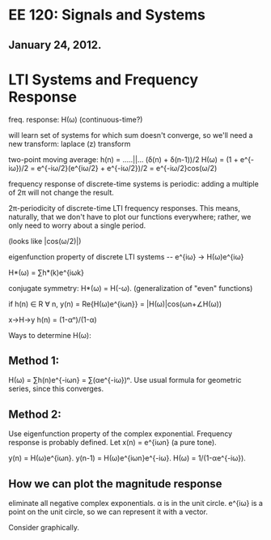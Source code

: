 EE 120: Signals and Systems
===========================
January 24, 2012.
-----------------

LTI Systems and Frequency Response
==================================
freq. response: H(ω)
(continuous-time?)

will learn set of systems for which sum doesn't converge, so we'll
need a new transform: laplace (z) transform

two-point moving average:
h(n) = .....||... (δ(n) + δ(n-1))/2
H(ω) = (1 + e^{-iω})/2 = e^{-iω/2}(e^{iω/2} + e^{-iω/2})/2
	 = e^{-iω/2}cos(ω/2)

frequency response of discrete-time systems is periodic: adding a
multiple of 2π will not change the result.

2π-periodicity of discrete-time LTI frequency responses. This means,
naturally, that we don't have to plot our functions everywhere;
rather, we only need to worry about a single period.

(looks like |cos(ω/2)|)

eigenfunction property of discrete LTI systems -- e^{iω} → H(ω)e^{iω}

H*(ω) = ∑h*(k)e^{iωk}

conjugate symmetry: H*(ω) = H(-ω). (generalization of "even"
functions)

if h(n) ∈ R ∀ n,
y(n) = Re{H(ω)e^{iωn}} = |H(ω)|cos(ωn+∠H(ω))

x→H→y
h(n) = (1-αⁿ)/(1-α)

Ways to determine H(ω):

Method 1:
---------
H(ω) = ∑h(n)e^{-iωn} = ∑(αe^{-iω})ⁿ. Use usual formula for geometric
series, since this converges.

Method 2:
---------
Use eigenfunction property of the complex exponential. Frequency
response is probably defined. Let x(n) = e^{iωn} (a pure tone).

y(n) = H(ω)e^{iωn}. y(n-1) = H(ω)e^{iωn}e^{-iω}.
H(ω) = 1/(1-αe^{-iω}).

How we can plot the magnitude response
--------------------------------------
eliminate all negative complex exponentials. α is in the unit
circle. e^{iω} is a point on the unit circle, so we can represent it
with a vector.

Consider graphically.
